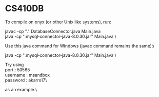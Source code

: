 # CS410DB

To compile on onyx (or other Unix like systems), run:

javac -cp "." DatabaseConnector.java Main.java\
java -cp ":mysql-connector-java-8.0.30.jar" Main.java <port> <username> <password>\


Use this java command for Windows (javac command remains the same):\\


java -cp ":mysql-connector-java-8.0.30.jar" Main.java <port> <username> <password>\\


Try using\
port : 50565\
username : msandbox\
password : akarro17\

as an example.\
